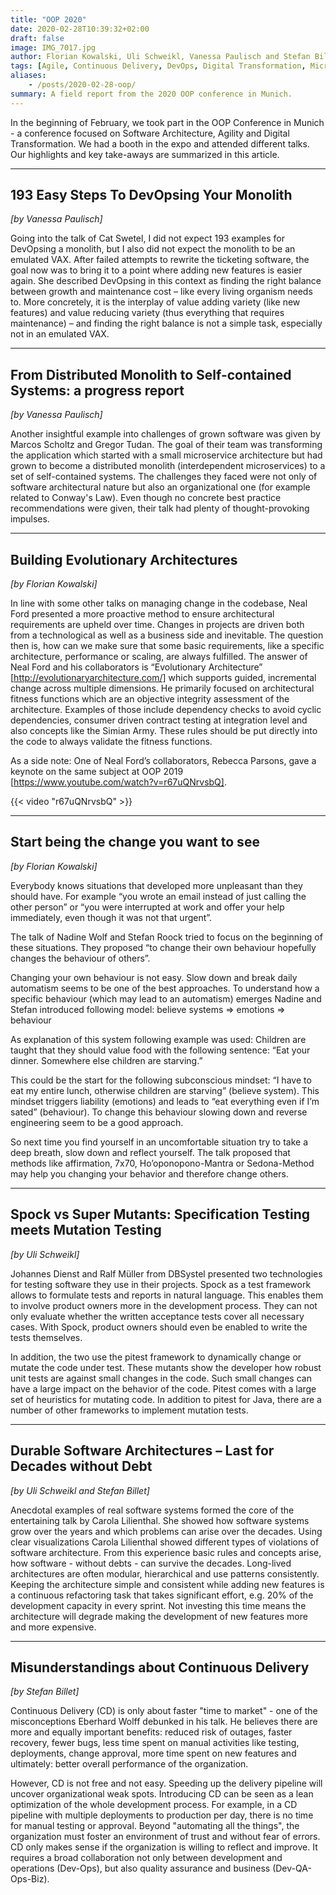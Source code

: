 ```yaml
---
title: "OOP 2020"
date: 2020-02-28T10:39:32+02:00
draft: false
image: IMG_7017.jpg
author: Florian Kowalski, Uli Schweikl, Vanessa Paulisch and Stefan Billet
tags: [Agile, Continuous Delivery, DevOps, Digital Transformation, Microservices, OOP, Pattern, pitest, Software Architecture, Specification, Testing, Conference]
aliases:
    - /posts/2020-02-28-oop/
summary: A field report from the 2020 OOP conference in Munich.
---
```


In the beginning of February, we took part in the OOP Conference in Munich - a conference focused on Software Architecture, Agility and Digital Transformation. We had a booth in the expo and attended different talks. Our highlights and key take-aways are summarized in this article.

---

## 193 Easy Steps To DevOpsing Your Monolith
*[by Vanessa Paulisch]*

Going into the talk of Cat Swetel, I did not expect 193 examples for DevOpsing a monolith, but I also did not expect the monolith to be an emulated VAX. After failed attempts to rewrite the ticketing software, the goal now was to bring it to a point where adding new features is easier again. She described DevOpsing in this context as finding the right balance between growth and maintenance cost – like every living organism needs to. More concretely, it is the interplay of value adding variety (like new features) and value reducing variety (thus everything that requires maintenance) – and finding the right balance is not a simple task, especially not in an emulated VAX.

---

## From Distributed Monolith to Self-contained Systems: a progress report
*[by Vanessa Paulisch]*

Another insightful example into challenges of grown software was given by Marcos Scholtz and Gregor Tudan. The goal of their team was transforming the application which started with a small microservice architecture but had grown to become a distributed monolith (interdependent microservices) to a set of self-contained systems. The challenges they faced were not only of software architectural nature but also an organizational one (for example related to Conway's Law). Even though no concrete best practice recommendations were given, their talk had plenty of thought-provoking impulses.

---

## Building Evolutionary Architectures
*[by Florian Kowalski]*

In line with some other talks on managing change in the codebase, Neal Ford presented a more proactive method to ensure architectural requirements are upheld over time. Changes in projects are driven both from a technological as well as a business side and inevitable. The question then is, how can we make sure that some basic requirements, like a specific architecture, performance or scaling, are always fulfilled. The answer of Neal Ford and his collaborators is “Evolutionary Architecture” [http://evolutionaryarchitecture.com/] which supports guided, incremental change across multiple dimensions. He primarily focused on architectural fitness functions which are an objective integrity assessment of the architecture. Examples of those include dependency checks to avoid cyclic dependencies, consumer driven contract testing at integration level and also concepts like the Simian Army. These rules should be put directly into the code to always validate the fitness functions.

As a side note: One of Neal Ford’s collaborators, Rebecca Parsons, gave a keynote on the same subject at OOP 2019 [https://www.youtube.com/watch?v=r67uQNrvsbQ].

{{< video "r67uQNrvsbQ" >}}

---

## Start being the change you want to see
*[by Florian Kowalski]*

Everybody knows situations that developed more unpleasant than they should have. For example “you wrote an email instead of just calling the other person” or “you were interrupted at work and offer your help immediately, even though it was not that urgent”.

The talk of Nadine Wolf and Stefan Roock tried to focus on the beginning of these situations. They proposed “to change their own behaviour hopefully changes the behaviour of others”.

Changing your own behaviour is not easy. Slow down and break daily automatism seems to be one of the best approaches. To understand how a specific behaviour (which may lead to an automatism) emerges Nadine and Stefan introduced following model: believe systems => emotions => behaviour

As explanation of this system following example was used: Children are taught that they should value food with the following sentence: “Eat your dinner. Somewhere else children are starving.”

This could be the start for the following subconscious mindset: “I have to eat my entire lunch, otherwise children are starving” (believe system). This mindset triggers liability (emotions) and leads to “eat everything even if I’m sated” (behaviour). To change this behaviour slowing down and reverse engineering seem to be a good approach.

So next time you find yourself in an uncomfortable situation try to take a deep breath, slow down and reflect yourself. The talk proposed that methods like affirmation, 7x70, Ho’oponopono-Mantra or Sedona-Method may help you changing your behavior and therefore change others.

---

## Spock vs Super Mutants: Specification Testing meets Mutation Testing
*[by Uli Schweikl]*

Johannes Dienst and Ralf Müller from DBSystel presented two technologies for testing software they use in their projects. Spock as a test framework allows to formulate tests and reports in natural language. This enables them to involve product owners more in the development process. They can not only evaluate whether the written acceptance tests cover all necessary cases. With Spock, product owners should even be enabled to write the tests themselves.

In addition, the two use the pitest framework to dynamically change or mutate the code under test. These mutants show the developer how robust unit tests are against small changes in the code. Such small changes can have a large impact on the behavior of the code. Pitest comes with a large set of heuristics for mutating code. In addition to pitest for Java, there are a number of other frameworks to implement mutation tests.

---

## Durable Software Architectures – Last for Decades without Debt
*[by Uli Schweikl and Stefan Billet]*

Anecdotal examples of real software systems formed the core of the entertaining talk by Carola Lilienthal. She showed how software systems grow over the years and which problems can arise over the decades. Using clear visualizations Carola Lilienthal showed different types of violations of software architecture. From this experience basic rules and concepts arise, how software - without debts - can survive the decades. Long-lived architectures are often modular, hierarchical and use patterns consistently. Keeping the architecture simple and consistent while adding new features is a continuous refactoring task that takes significant effort, e.g. 20% of the development capacity in every sprint. Not investing this time means the architecture will degrade making the development of new features more and more expensive.

---

## Misunderstandings about Continuous Delivery
*[by Stefan Billet]*

Continuous Delivery (CD) is only about faster "time to market" - one of the misconceptions Eberhard Wolff debunked in his talk. He believes there are more and equally important benefits: reduced risk of outages, faster recovery, fewer bugs, less time spent on manual activities like testing, deployments, change approval, more time spent on new features and ultimately: better overall performance of the organization.

However, CD is not free and not easy. Speeding up the delivery pipeline will uncover organizational weak spots. Introducing CD can be seen as a lean optimization of the whole development process. For example, in a CD pipeline with multiple deployments to production per day, there is no time for manual testing or approval. Beyond "automating all the things", the organization must foster an environment of trust and without fear of errors. CD only makes sense if the organization is willing to reflect and improve. It requires a broad collaboration not only between development and operations (Dev-Ops), but also quality assurance and business (Dev-QA-Ops-Biz).

